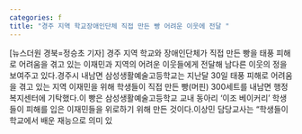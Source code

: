 ```yaml
---
categories: f
title: "경주 지역 학교장애인단체 직접 만든 빵 어려운 이웃에 전달 "
---
```

[뉴스더원 경북=정승초 기자] 경주 지역 학교와 장애인단체가 직접 만든 빵을 태풍 피해로 어려움을 겪고 있는 이재민과 지역의 어려운 이웃들에게 전달해 남다른 이웃의 정을 보여주고 있다.경주시 내남면 삼성생활예술고등학교는 지난달 30일 태풍 피해로 어려움을 겪고 있는 지역 이재민을 위해 학생들이 직접 만든 빵(머핀) 300세트를 내남면 행정복지센터에 기탁했다.이 빵은 삼성생활예술고등학교 교내 동아리 ‘이조 베이커리’ 학생들이 피해를 입은 이재민들을 위로하기 위해 만든 것이다.이상민 담당교사는 “학생들이 학교에서 배운 재능으로 의미 있